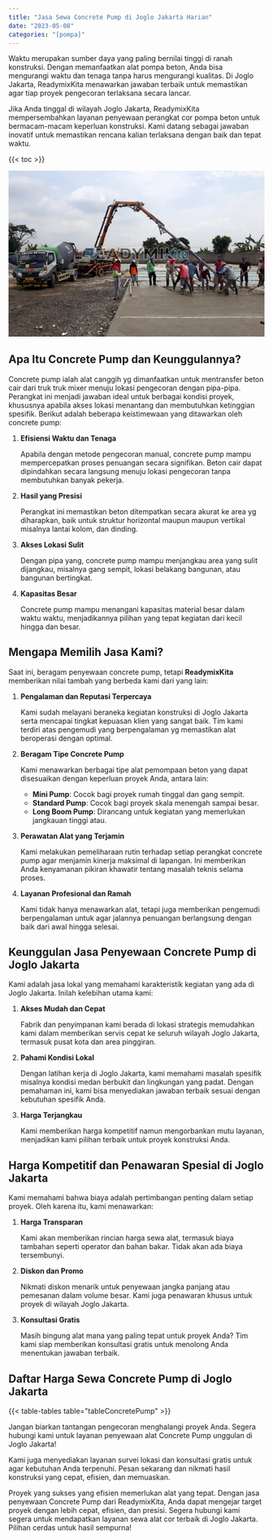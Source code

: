```yaml
---
title: "Jasa Sewa Concrete Pump di Joglo Jakarta Harian"
date: "2023-05-08"
categories: "[pompa]"
---
```


Waktu merupakan sumber daya yang paling bernilai tinggi di ranah konstruksi. Dengan memanfaatkan alat pompa beton, Anda bisa mengurangi waktu dan tenaga tanpa harus mengurangi kualitas. Di Joglo Jakarta, ReadymixKita menawarkan jawaban terbaik untuk memastikan agar tiap proyek pengecoran terlaksana secara lancar.

Jika Anda tinggal di wilayah Joglo Jakarta, ReadymixKita mempersembahkan layanan penyewaan perangkat cor pompa beton untuk bermacam-macam keperluan konstruksi. Kami datang sebagai jawaban inovatif untuk memastikan rencana kalian terlaksana dengan baik dan tepat waktu.

{{< toc >}}

![Jasa Sewa Concrete Pump di Joglo Jakarta Harian](/images/pompa/sewa-pompa-13.jpg)

## Apa Itu Concrete Pump dan Keunggulannya?

Concrete pump ialah alat canggih yg dimanfaatkan untuk mentransfer beton cair dari truk truk mixer menuju lokasi pengecoran dengan pipa-pipa. Perangkat ini menjadi jawaban ideal untuk berbagai kondisi proyek, khususnya apabila akses lokasi menantang dan membutuhkan ketinggian spesifik. Berikut adalah beberapa keistimewaan yang ditawarkan oleh concrete pump:

1. **Efisiensi Waktu dan Tenaga**

   Apabila dengan metode pengecoran manual, concrete pump mampu mempercepatkan proses penuangan secara signifikan. Beton cair dapat dipindahkan secara langsung menuju lokasi pengecoran tanpa membutuhkan banyak pekerja.

2. **Hasil yang Presisi**

   Perangkat ini memastikan beton ditempatkan secara akurat ke area yg diharapkan, baik untuk struktur horizontal maupun maupun vertikal misalnya lantai kolom, dan dinding.

3. **Akses Lokasi Sulit**

   Dengan pipa yang, concrete pump mampu menjangkau area yang sulit dijangkau, misalnya gang sempit, lokasi belakang bangunan, atau bangunan bertingkat.

4. **Kapasitas Besar**

   Concrete pump mampu menangani kapasitas material besar dalam waktu waktu, menjadikannya pilihan yang tepat kegiatan dari kecil hingga dan besar.

## Mengapa Memilih Jasa Kami?

Saat ini, beragam penyewaan concrete pump, tetapi **ReadymixKita** memberikan nilai tambah yang berbeda kami dari yang lain:

1. **Pengalaman dan Reputasi Terpercaya**

   Kami sudah melayani beraneka kegiatan konstruksi di Joglo Jakarta serta mencapai tingkat kepuasan klien yang sangat baik. Tim kami terdiri atas pengemudi yang berpengalaman yg memastikan alat beroperasi dengan optimal.

2. **Beragam Tipe Concrete Pump**

   Kami menawarkan berbagai tipe alat pemompaan beton yang dapat disesuaikan dengan keperluan proyek Anda, antara lain:
   - **Mini Pump**: Cocok bagi proyek rumah tinggal dan gang sempit.
   - **Standard Pump**: Cocok bagi proyek skala menengah sampai besar.
   - **Long Boom Pump**: Dirancang untuk kegiatan yang memerlukan jangkauan tinggi atau.

3. **Perawatan Alat yang Terjamin**

   Kami melakukan pemeliharaan rutin terhadap setiap perangkat concrete pump agar menjamin kinerja maksimal di lapangan. Ini memberikan Anda kenyamanan pikiran khawatir tentang masalah teknis selama proses.

4. **Layanan Profesional dan Ramah**

   Kami tidak hanya menawarkan alat, tetapi juga memberikan pengemudi berpengalaman untuk agar jalannya penuangan berlangsung dengan baik dari awal hingga selesai.

## Keunggulan Jasa Penyewaan Concrete Pump di Joglo Jakarta

Kami adalah jasa lokal yang memahami karakteristik kegiatan yang ada di Joglo Jakarta. Inilah kelebihan utama kami:

1. **Akses Mudah dan Cepat**

   Fabrik dan penyimpanan kami berada di lokasi strategis memudahkan kami dalam memberikan servis cepat ke seluruh wilayah Joglo Jakarta, termasuk pusat kota dan area pinggiran.

2. **Pahami Kondisi Lokal**

   Dengan latihan kerja di Joglo Jakarta, kami memahami masalah spesifik misalnya kondisi medan berbukit dan lingkungan yang padat. Dengan pemahaman ini, kami bisa menyediakan jawaban terbaik sesuai dengan kebutuhan spesifik Anda.

3. **Harga Terjangkau**

   Kami memberikan harga kompetitif namun mengorbankan mutu layanan, menjadikan kami pilihan terbaik untuk proyek konstruksi Anda.

## Harga Kompetitif dan Penawaran Spesial di Joglo Jakarta

Kami memahami bahwa biaya adalah pertimbangan penting dalam setiap proyek. Oleh karena itu, kami menawarkan:

1. **Harga Transparan**

   Kami akan memberikan rincian harga sewa alat, termasuk biaya tambahan seperti operator dan bahan bakar. Tidak akan ada biaya tersembunyi.

2. **Diskon dan Promo**

   Nikmati diskon menarik untuk penyewaan jangka panjang atau pemesanan dalam volume besar. Kami juga penawaran khusus untuk proyek di wilayah Joglo Jakarta.

3. **Konsultasi Gratis**

   Masih bingung alat mana yang paling tepat untuk proyek Anda? Tim kami siap memberikan konsultasi gratis untuk menolong Anda menentukan jawaban terbaik.

## Daftar Harga Sewa Concrete Pump di Joglo Jakarta

{{< table-tables table="tableConcretePump" >}}

Jangan biarkan tantangan pengecoran menghalangi proyek Anda. Segera hubungi kami untuk layanan penyewaan alat Concrete Pump unggulan di Joglo Jakarta!

Kami juga menyediakan layanan survei lokasi dan konsultasi gratis untuk agar kebutuhan Anda terpenuhi. Pesan sekarang dan nikmati hasil konstruksi yang cepat, efisien, dan memuaskan.

Proyek yang sukses yang efisien memerlukan alat yang tepat. Dengan jasa penyewaan Concrete Pump dari ReadymixKita, Anda dapat mengejar target proyek dengan lebih cepat, efisien, dan presisi. Segera hubungi kami segera untuk mendapatkan layanan sewa alat cor terbaik di Joglo Jakarta. Pilihan cerdas untuk hasil sempurna!